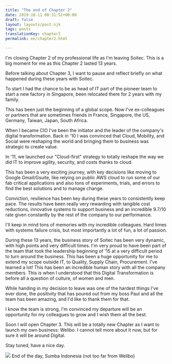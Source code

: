 ```yaml
---
title: "The end of Chapter 2"
date: 2019-10-11 08:31:51+00:00
draft: false
layout: layouts/post.njk
tags: posts
translationKey: chapter2
permalink: en/chapter2.html

---
```





I'm closing Chapter 2 of my professional life as I'm leaving Soitec.
This is a big moment for me as this Chapter 2 lasted 13 years.







Before talking about Chapter 3, I want to pause and reflect briefly on what happened during these years with Soitec.







To start I had the chance to be as head of IT part of the pioneer team to start a new factory in Singapore, been relocated there for 2 years with my family.







This has been just the beginning of a global scope. Now I've ex-colleagues or partners that are sometimes friends in  France, Singapore, the US, Germany, Taiwan, Japan, South Africa.







When I became CIO I've been the initiator and the leader of the company's digital transformation. Back in '10 I was convinced that Cloud, Mobility, and Social were reshaping the world and bringing them to business was strategic to create value.







In '11, we launched our "Cloud-first" strategy to totally reshape the way we did IT  to improve agility, security, and costs thanks to cloud.







This has been a very exciting journey, with key decisions like moving to Google Gmail/Gsuite, like relying on public AWS cloud to run some of our fab critical applications and also tons of experiments, trials, and errors to find the best solutions and to manage change.







Conviction, resilience has been key during these years to consistently keep pace.
The results have been really very rewarding with tangible cost reductions, innovative systems to support business and an incredible 9.7/10 rate given constantly by the rest of the company to our performance.







I'll keep in mind tons of memories with my incredible colleagues. Hard times with systems failure crisis, but most importantly a lot of fun, a lot of passion.







During these 13 years, the business story of Soitec has been very dynamic, with high points and very difficult times.
I'm very proud to have been part of the team that took the leadership beginning of '15 at a very difficult period to turn around the business. This has been a huge opportunity for me to extend my scope outside IT, to Quality, Supply Chain, Procurement. I've learned a lot! This has been an incredible human story with all the company members. This is when I understood that this Digital Transformation is before all a question of culture, of women and men.







While handing in my decision to leave was one of the hardest things I’ve ever done, the positivity that has poured out from my boss Paul and all the team has been amazing, and I'd like to thank them for that.







I know the team is strong, I'm convinced my departure will be an opportunity for my colleagues to grow and I wish them all the best.







Soon I will open Chapter 3. This will be a totally new Chapter as I want to launch my own business: Welibo.
I cannot tell more about it now, but for sure it will be around Digital.







Stay tuned, have a nice day.







![](http://laurentmaumet.com/wp-content/uploads/2019/10/IMG_20190731_174215-300x225.jpg)
End of the day, Sumba Indonesia (not too far from Welibo)



